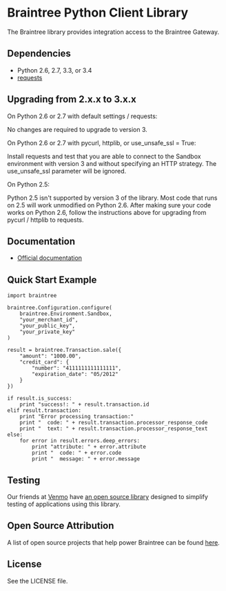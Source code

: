 # Braintree Python Client Library

The Braintree library provides integration access to the Braintree Gateway.

## Dependencies

* Python 2.6, 2.7, 3.3, or 3.4
* [requests](http://docs.python-requests.org/en/latest/)

## Upgrading from 2.x.x to 3.x.x

On Python 2.6 or 2.7 with default settings / requests:

No changes are required to upgrade to version 3.

On Python 2.6 or 2.7 with pycurl, httplib, or use_unsafe_ssl = True:

Install requests and test that you are able to connect to the Sandbox
environment with version 3 and without specifying an HTTP strategy.
The use_unsafe_ssl parameter will be ignored.

On Python 2.5:

Python 2.5 isn't supported by version 3 of the library.
Most code that runs on 2.5 will work unmodified on Python 2.6.
After making sure your code works on Python 2.6, follow the
instructions above for upgrading from pycurl / httplib to requests.

## Documentation

 * [Official documentation](https://www.braintreepayments.com/docs/python)

## Quick Start Example

    import braintree

    braintree.Configuration.configure(
        braintree.Environment.Sandbox,
        "your_merchant_id",
        "your_public_key",
        "your_private_key"
    )

    result = braintree.Transaction.sale({
        "amount": "1000.00",
        "credit_card": {
            "number": "4111111111111111",
            "expiration_date": "05/2012"
        }
    })

    if result.is_success:
        print "success!: " + result.transaction.id
    elif result.transaction:
        print "Error processing transaction:"
        print "  code: " + result.transaction.processor_response_code
        print "  text: " + result.transaction.processor_response_text
    else:
        for error in result.errors.deep_errors:
            print "attribute: " + error.attribute
            print "  code: " + error.code
            print "  message: " + error.message

## Testing

Our friends at [Venmo](https://venmo.com) have [an open source library](https://github.com/venmo/btnamespace) designed to simplify testing of applications using this library.

## Open Source Attribution

A list of open source projects that help power Braintree can be found [here](https://www.braintreepayments.com/developers/open-source).

## License

See the LICENSE file.
